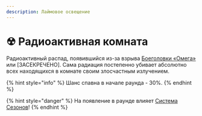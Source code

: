 ```yaml
---
description: Лаймовое освещение
---
```


# ☢ Радиоактивная комната

Радиоактивный распад, появившийся из-за взрыва [Боеголовки «Омега»](../server-mechanics/omega-warhead.md) или \[ЗАСЕКРЕЧЕНО]. Сама радиация постепенно убивает абсолютно всех находящихся в комнате своим злосчастным излучением.

{% hint style="info" %}
Шанс спавна в начале раунда - 30%.
{% endhint %}

{% hint style="danger" %}
На появление в раунде влияет [Система Сезонов](../server-systems/seasons-system.md)!
{% endhint %}
